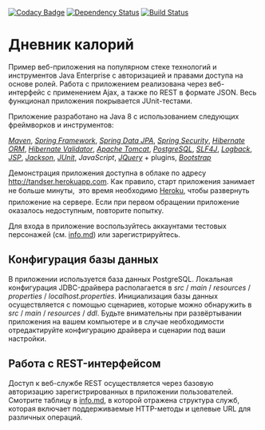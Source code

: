 [![Codacy Badge](https://api.codacy.com/project/badge/Grade/6566ae5228b340efb8aa5e728c1ada13)](https://www.codacy.com/app/tandser/solution?utm_source=github.com&amp;utm_medium=referral&amp;utm_content=tandser/solution&amp;utm_campaign=Badge_Grade)
[![Dependency Status](https://dependencyci.com/github/tandser/solution/badge)](https://dependencyci.com/github/tandser/solution)
[![Build Status](https://travis-ci.org/tandser/solution.svg?branch=master)](https://travis-ci.org/tandser/solution)

# Дневник калорий

Пример веб-приложения на популярном стеке технологий и инструментов Java Enterprise с авторизацией и правами доступа на основе ролей. Работа с приложением реализована через веб-интерфейс с применением Ajax, а также по REST в формате JSON. Весь функционал приложения покрывается JUnit-тестами.

Приложение разработано на Java 8 с использованием следующих фреймворков и инструментов:

[*Maven*](https://maven.apache.org/), [*Spring Framework*](http://projects.spring.io/spring-framework/), [*Spring Data JPA*](http://projects.spring.io/spring-data-jpa/), [*Spring Security*](http://projects.spring.io/spring-security/), [*Hibernate ORM*](http://hibernate.org/orm/), [*Hibernate Validator*](http://hibernate.org/validator/), [*Apache Tomcat*](http://tomcat.apache.org/), [*PostgreSQL*](https://www.postgresql.org/), [*SLF4J*](https://www.slf4j.org/), [*Logback*](https://logback.qos.ch/), [*JSP*](https://jcp.org/aboutJava/communityprocess/final/jsr245/index.html), [*Jackson*](https://github.com/FasterXML/jackson), [*JUnit*](http://junit.org/junit4/), *JavaScript*, [*JQuery*](https://jquery.com/) + plugins, [*Bootstrap*](http://getbootstrap.com/)

Демонстрация приложения доступна в облаке по адресу <http://tandser.herokuapp.com>. Как правило, старт приложения занимает не больше минуты, &#151; это время необходимо [Heroku](https://www.heroku.com/), чтобы развернуть приложение на сервере. Если при первом обращении приложение оказалось недоступным, повторите попытку.

Для входа в приложение воспользуйтесь аккаунтами тестовых персонажей (см. [info.md](https://github.com/tandser/solution/blob/master/info.md)) или зарегистрируйтесь.

## Конфигурация базы данных

В приложении используется база данных PostgreSQL. Локальная конфигурация JDBC-драйвера располагается в *src* / *main* / *resources* / *properties* / *localhost.properties*. Инициализация базы данных осуществляется с помощью сценариев, которые можно обнаружить в *src* / *main* / *resources* / *ddl*. Будьте внимательны при развёртывании приложения на вашем компьютере и в случае необходимости отредактируйте конфигурацию драйвера и сценарии под ваши настройки.

## Работа с REST-интерфейсом

Доступ к веб-службе REST осуществляется через базовую авторизацию зарегистрированных в приложении пользователей. Смотрите таблицу в [info.md](https://github.com/tandser/solution/blob/master/info.md), в которой отражена структура служб, которая включает поддерживаемые HTTP-методы и целевые URL для различных операций.